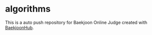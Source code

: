 # algorithms
This is a auto push repository for Baekjoon Online Judge created with [BaekjoonHub](https://github.com/BaekjoonHub/BaekjoonHub).
